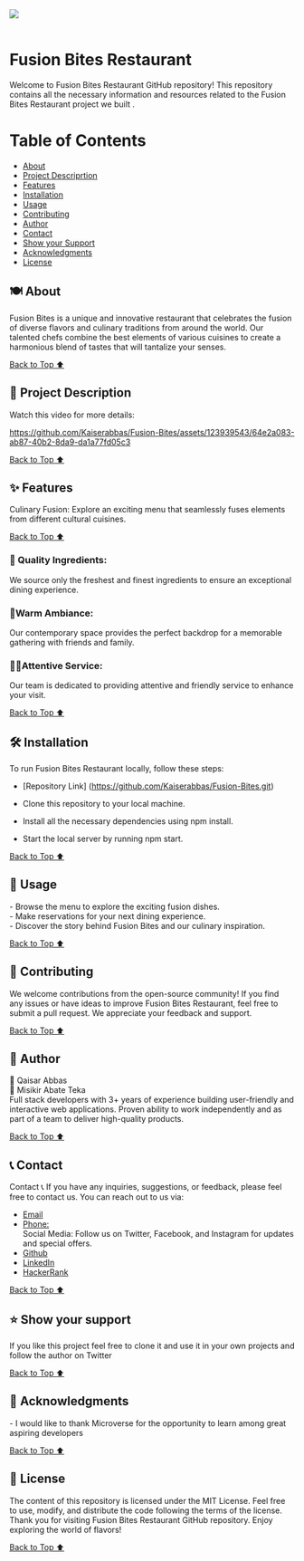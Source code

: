 <img src="./src/assets/logo.png">
<br> <br> 
<h1>Fusion Bites Restaurant</h1>
Welcome to Fusion Bites Restaurant GitHub repository! This repository contains all the necessary information and resources related to the Fusion Bites Restaurant project we built .

<h1 id="#top">Table of Contents</h1>

- [About](#about)
- [Project Descriprtion](#description)
- [Features](#features)
- [Installation](#installation)
- [Usage](#usage)
- [Contributing](#contributing)
- [Author](#author)
- [Contact](#contact)
- [Show your Support](#support)
- [Acknowledgments](#acknowledgments)
- [License](#license)

<h2 id="#about">🍽️ About</h2>
Fusion Bites is a unique and innovative restaurant that celebrates the fusion of diverse flavors and culinary traditions from around the world. Our talented chefs combine the best elements of various cuisines to create a harmonious blend of tastes that will tantalize your senses.

[Back to Top ⬆️](#top)

<h2 id="#description">🥘 Project Description </h2>
Watch this video for more details:


https://github.com/Kaiserabbas/Fusion-Bites/assets/123939543/64e2a083-ab87-40b2-8da9-da1a77fd05c3


[Back to Top ⬆️](#top)

<h2 id="#features">✨ Features</h2>
Culinary Fusion: Explore an exciting menu that seamlessly fuses elements from different cultural cuisines.

[Back to Top ⬆️](#top)

<h3>🌱 Quality Ingredients:  </h3>
We source only the freshest and finest ingredients to ensure an exceptional dining experience.
<h3>🏮Warm Ambiance: </h3>
Our contemporary space provides the perfect backdrop for a memorable gathering with friends and family.
<h3>👩‍🍳Attentive Service: </h3>
Our team is dedicated to providing attentive and friendly service to enhance your visit.

[Back to Top ⬆️](#top)

<h2 id="installation"> 🛠️ Installation</h2>
To run Fusion Bites Restaurant locally, follow these steps:
<br>

- [Repository Link] (https://github.com/Kaiserabbas/Fusion-Bites.git)

- Clone this repository to your local machine.<br>
- Install all the necessary dependencies using npm install.<br>
- Start the local server by running npm start.

[Back to Top ⬆️](#top)

<h2 id="usage">🍴 Usage</h2>
- Browse the menu to explore the exciting fusion dishes.<br>
- Make reservations for your next dining experience.<br>
- Discover the story behind Fusion Bites and our culinary inspiration.

[Back to Top ⬆️](#top)

<h2 id="contributing">🤝 Contributing</h2>
We welcome contributions from the open-source community! If you find any issues or have ideas to improve Fusion Bites Restaurant, feel free to submit a pull request. We appreciate your feedback and support.

[Back to Top ⬆️](#top)

<h2 id="author">👥 Author </h2>
👤 Qaisar Abbas<br>
👤 Misikir Abate Teka <br>
Full stack developers with 3+ years of experience building user-friendly and interactive web applications. Proven ability to work independently and as part of a team to deliver high-quality products.

[Back to Top ⬆️](#top)

<h2 id="contact">📞 Contact</h2>
Contact 📞
If you have any inquiries, suggestions, or feedback, please feel free to contact us. You can reach out to us via:

- [Email](kayser.abbas@gmail.com) <br>
- [Phone:](+923140071447) <br>
  Social Media: Follow us on Twitter, Facebook, and Instagram for updates and special offers.
- [Github](https://github.com/Kaiserabbas)
- [LinkedIn](https://www.linkedin.com/in/qaisar-abbas-21a93840/)
- [HackerRank](https://www.hackerrank.com/kayser_abbas?hr_r=1)

[Back to Top ⬆️](#top)

<h2 id="support">⭐️ Show your support </h2>
If you like this project feel free to clone it and use it in your own projects and follow the author on Twitter

[Back to Top ⬆️](#top)

<h2 id="acknowledgments">🙏 Acknowledgments</h2>
- I would like to thank Microverse for the opportunity to learn among great aspiring developers

[Back to Top ⬆️](#top)

<h2 id="license">📄 License</h2>
The content of this repository is licensed under the MIT License. Feel free to use, modify, and distribute the code following the terms of the license.<br>
Thank you for visiting Fusion Bites Restaurant GitHub repository. Enjoy exploring the world of flavors!

[Back to Top ⬆️](#top)
